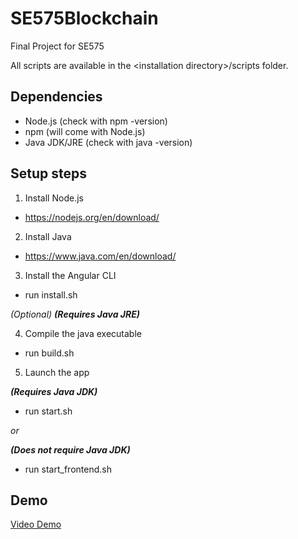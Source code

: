 # SE575Blockchain
Final Project for SE575

All scripts are available in the \<installation directory\>/scripts folder.




## Dependencies
- Node.js (check with npm -version)
- npm (will come with Node.js)
- Java JDK/JRE (check with java -version)




## Setup steps


1. Install Node.js

- https://nodejs.org/en/download/



2. Install Java

- https://www.java.com/en/download/


3. Install the Angular CLI

- run install.sh



*(Optional)* **_(Requires Java JRE)_**

4. Compile the java executable

- run build.sh




5. Launch the app

**_(Requires Java JDK)_**
- run start.sh


*or*


**_(Does not require Java JDK)_**
- run start_frontend.sh




## Demo

[Video Demo](https://youtu.be/aXVfMgTD31o)
